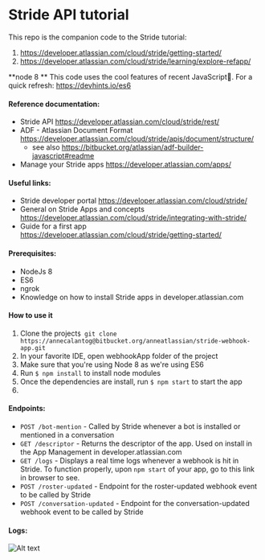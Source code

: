 # Stride API tutorial

This repo is the companion code to the Stride tutorial:
1. https://developer.atlassian.com/cloud/stride/getting-started/
2. https://developer.atlassian.com/cloud/stride/learning/explore-refapp/

**node 8 ** This code uses the cool features of recent JavaScript💛.  For a quick refresh: https://devhints.io/es6


#### Reference documentation:
* Stride API https://developer.atlassian.com/cloud/stride/rest/
* ADF - Atlassian Document Format https://developer.atlassian.com/cloud/stride/apis/document/structure/
  * see also https://bitbucket.org/atlassian/adf-builder-javascript#readme
* Manage your Stride apps https://developer.atlassian.com/apps/

#### Useful links:
* Stride developer portal https://developer.atlassian.com/cloud/stride/
* General on Stride Apps and concepts https://developer.atlassian.com/cloud/stride/integrating-with-stride/
* Guide for a first app https://developer.atlassian.com/cloud/stride/getting-started/

#### Prerequisites:
* NodeJs 8
* ES6
* ngrok
* Knowledge on how to install Stride apps in developer.atlassian.com

#### How to use it
1. Clone the project`$ git clone https://annecalantog@bitbucket.org/anneatlassian/stride-webhook-app.git`
2. In your favorite IDE, open webhookApp folder of the project
3. Make sure that you're using Node 8 as we're using ES6
4. Run `$ npm install` to install node modules
5. Once the dependencies are install, run `$ npm start` to start the app
6. 

#### Endpoints:
* `POST /bot-mention` - Called by Stride whenever a bot is installed or mentioned in a conversation
* `GET /descriptor` - Returns the descriptor of the app. Used on install in the App Management in developer.atlassian.com
* `GET /logs` - Displays a real time logs whenever a webhook is hit in Stride. To function properly, upon `npm start` of your app, go to this link in browser to see.
* `POST /roster-updated` - Endpoint for the roster-updated webhook event to be called by Stride
* `POST /conversation-updated` - Endpoint for the conversation-updated webhook event to be called by Stride


#### Logs:
![Alt text](resources/localhost-logs.png?raw=true "Logs")
